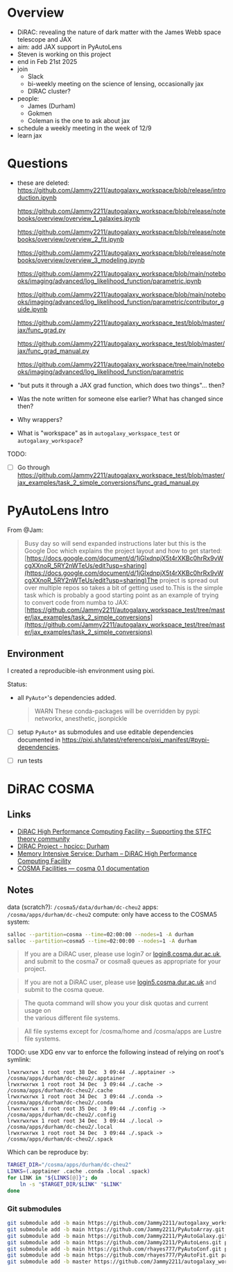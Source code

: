 # Overview

- DiRAC: revealing the nature of dark matter with the James Webb space telescope and JAX
- aim: add JAX support in PyAutoLens
- Steven is working on this project
- end in Feb 21st 2025
- join
    - Slack
    - bi-weekly meeting on the science of lensing, occasionally jax
    - DIRAC cluster?
- people:
    - James (Durham)
    - Gokmen
    - Coleman is the one to ask about jax
- schedule a weekly meeting in the week of 12/9
- learn jax

# Questions

- these are deleted:
    https://github.com/Jammy2211/autogalaxy_workspace/blob/release/introduction.ipynb
    
    https://github.com/Jammy2211/autogalaxy_workspace/blob/release/notebooks/overview/overview_1_galaxies.ipynb
    
    https://github.com/Jammy2211/autogalaxy_workspace/blob/release/notebooks/overview/overview_2_fit.ipynb
    
    https://github.com/Jammy2211/autogalaxy_workspace/blob/release/notebooks/overview/overview_3_modeling.ipynb

    https://github.com/Jammy2211/autogalaxy_workspace/blob/main/notebooks/imaging/advanced/log_likelihood_function/parametric.ipynb

    https://github.com/Jammy2211/autogalaxy_workspace/blob/main/notebooks/imaging/advanced/log_likelihood_function/parametric/contributor_guide.ipynb

    https://github.com/Jammy2211/autogalaxy_workspace_test/blob/master/jax/func_grad.py

    https://github.com/Jammy2211/autogalaxy_workspace_test/blob/master/jax/func_grad_manual.py

    https://github.com/Jammy2211/autogalaxy_workspace/tree/main/notebooks/imaging/advanced/log_likelihood_function/parametric

- "but puts it through a JAX grad function, which does two things"... then?

- Was the note written for someone else earlier? What has changed since then?

- Why wrappers?

- What is "workspace" as in `autogalaxy_workspace_test` or `autogalaxy_workspace`?

TODO:

- [ ] Go through <https://github.com/Jammy2211/autogalaxy_workspace_test/blob/master/jax_examples/task_2_simple_conversions/func_grad_manual.py>

# PyAutoLens Intro

From @Jam:

> Busy day so will send expanded instructions later but this is the Google Doc which explains the project layout and how to get started:[https://docs.google.com/document/d/1jGlxdnpjX5t4rXKBc0hrRx9vWcgXXnoR_5RY2nWTeUs/edit?usp=sharing](https://docs.google.com/document/d/1jGlxdnpjX5t4rXKBc0hrRx9vWcgXXnoR_5RY2nWTeUs/edit?usp=sharing)The project is spread out over multiple repos so takes a bit of getting used to.This is the simple task which is probably a good starting point as an example of trying to convert code from numba to JAX:[https://github.com/Jammy2211/autogalaxy_workspace_test/tree/master/jax_examples/task_2_simple_conversions](https://github.com/Jammy2211/autogalaxy_workspace_test/tree/master/jax_examples/task_2_simple_conversions)

## Environment

I created a reproducible-ish environment using pixi.

Status:

- all `PyAuto*`'s dependencies added.

    > WARN These conda-packages will be overridden by pypi:
    >        networkx, anesthetic, jsonpickle

- [ ] setup `PyAuto*` as submodules and use editable dependencies documented in <https://pixi.sh/latest/reference/pixi_manifest/#pypi-dependencies>.

- [ ] run tests

# DiRAC COSMA

## Links

* [DiRAC High Performance Computing Facility – Supporting the STFC theory community](https://dirac.ac.uk/)
* [DIRAC Project - hpcicc: Durham](https://safe.epcc.ed.ac.uk/dirac/Project/hpcicc/project\_member.jsp)
* [Memory Intensive Service: Durham – DiRAC High Performance Computing Facility](https://dirac.ac.uk/memory-intensive-durham/)
* [COSMA Facilities — cosma 0.1 documentation](https://cosma.readthedocs.io/en/latest/facilities.html)

## Notes

data (scratch?): `/cosma5/data/durham/dc-cheu2`
apps: `/cosma/apps/durham/dc-cheu2`
compute: only have access to the COSMA5 system:

```bash
salloc --partition=cosma --time=02:00:00 --nodes=1 -A durham
salloc --partition=cosma5 --time=02:00:00 --nodes=1 -A durham
```

> If you are a DiRAC user, please use login7 or [login8.cosma.dur.ac.uk](login8.cosma.dur.ac.uk),  
and submit to the cosma7 or cosma8 queues as appropriate for your  
project.

> If you are not a DiRAC user, please use [login5.cosma.dur.ac.uk](login5.cosma.dur.ac.uk) and  
submit to the cosma queue.

> The quota command will show you your disk quotas and current usage on  
the various different file systems.

> All file systems except for /cosma/home and /cosma/apps are Lustre  
file systems.

TODO: use XDG env var to enforce the following instead of relying on root's symlink:

```
lrwxrwxrwx 1 root root 38 Dec  3 09:44 ./.apptainer -> /cosma/apps/durham/dc-cheu2/.apptainer
lrwxrwxrwx 1 root root 34 Dec  3 09:44 ./.cache -> /cosma/apps/durham/dc-cheu2/.cache
lrwxrwxrwx 1 root root 34 Dec  3 09:44 ./.conda -> /cosma/apps/durham/dc-cheu2/.conda
lrwxrwxrwx 1 root root 35 Dec  3 09:44 ./.config -> /cosma/apps/durham/dc-cheu2/.config
lrwxrwxrwx 1 root root 34 Dec  3 09:44 ./.local -> /cosma/apps/durham/dc-cheu2/.local
lrwxrwxrwx 1 root root 34 Dec  3 09:44 ./.spack -> /cosma/apps/durham/dc-cheu2/.spack
```

Which can be reproduce by:

```bash
TARGET_DIR="/cosma/apps/durham/dc-cheu2"
LINKS=(.apptainer .cache .conda .local .spack)
for LINK in "${LINKS[@]}"; do
    ln -s "$TARGET_DIR/$LINK" "$LINK"
done
```

### Git submodules

```bash
git submodule add -b main https://github.com/Jammy2211/autogalaxy_workspace.git packages/autogalaxy_workspace
git submodule add -b main https://github.com/Jammy2211/PyAutoArray.git packages/PyAutoArray
git submodule add -b main https://github.com/Jammy2211/PyAutoGalaxy.git packages/PyAutoGalaxy
git submodule add -b main https://github.com/Jammy2211/PyAutoLens.git packages/PyAutoLens
git submodule add -b main https://github.com/rhayes777/PyAutoConf.git packages/PyAutoConf
git submodule add -b main https://github.com/rhayes777/PyAutoFit.git packages/PyAutoFit
git submodule add -b master https://github.com/Jammy2211/autogalaxy_workspace_test.git packages/autogalaxy_workspace_test
```
